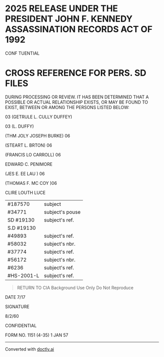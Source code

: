 # 2025 RELEASE UNDER THE PRESIDENT JOHN F. KENNEDY ASSASSINATION RECORDS ACT OF 1992

CONF TUENTIAL

# CROSS REFERENCE FOR PERS. SD FILES

DURING PROCESSING OR REVIEW. IT HAS BEEN DETERMINED THAT A POSSIBLE OR ACTUAL RELATIONSHIP EXISTS, OR MAY BE FOUND
TO EXIST, BETWEEN OR AMONG THE PERSONS LISTED BELOW:

03 (GETRULE L. CULLY DUFFEY)

03 (L. DUFFY)

(THM JOLY JOSEPH BURKE) 06

(STEART L. BRTON) 06

(FRANCIS LO CARROLL) 06

EDWARD C. PENIMORE

(JES E. EE LAU ) 06

(THOMAS F. MC COY )06

CLIRE LOUTH LUCE

|            |                 |
| ---------- | --------------- |
| #187570    | subject         |
| #34771     | subject's pouse |
| SD #19130  | subject's ref.  |
| S.D #19130 |                 |
| #49893     | subject's ref.  |
| #58032     | subject's nbr.  |
| #37774     | subject's ref.  |
| #56172     | subject's nbr.  |
| #6236      | subject's ref.  |
| #HS-2001-L | subject's ref.  |



> RETURN TO CIA
> Background Use Only
> Do Not Reproduce

DATE 7/17

SIGNATURE

8/2/60

CONFIDENTIAL

FORM NO. 1151 (4-35)
1 JAN 57


---
Converted with [doctly.ai](https://doctly.ai)